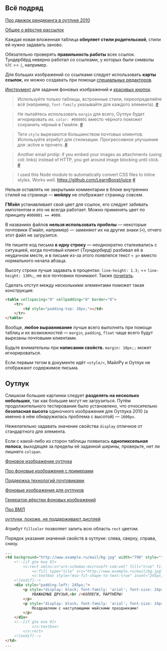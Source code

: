 ## Всё подряд

[Про движок рендеринга в оутлуке 2010](http://stackoverflow.com/a/12019156)

[Общее о вёрстке рассылок](http://habrahabr.ru/post/157309/)

Каждая новая вложенная таблица **обнуляет стили родительской**, стили ей нужно задавать заново.

Обязательно проверять **правильность работы** всех ссылок. Тундербёрд неверно работал со ссылками, у которых были символы `%7С` == `|`, например.

Для больших изображений со ссылками следует использовать **карты ссылок**, их можно создавать при помощи [специальных редакторов](http://tools.samsonpost.ru/image-map/).

[Инструмент](http://backgrounds.cm/) для задания фоновых изображений и [красивых кнопок](http://buttons.cm/).

> Используйте только таблицы, встроенные стили, переопределяйте всё (например, `font-family` указывайте для каждого элемента). [#](https://twitter.com/devongovett/status/361603759878574080)

> Не пытайтесь использовать `margin` для всего, Оутлук будет игнорировать их. `color: #000001` вместо чёрного поможет сохранить чёрный в Гмайле. [#](https://twitter.com/devongovett/status/361603942473404416)

> Теги `style` вырезаются большинством почтовых клиентов. Используйте атрибут для стилизации. Прогрессивное улучшение для :active и прочего. [#](https://twitter.com/devongovett/status/361604328378740736)

> Another email protip: if you embed your images as attachments (using cid: links) instead of HTTP, you get around image blocking until click. [#](https://twitter.com/devongovett/status/361606975387205632)

> I used this Node module to automatically convert CSS files to inline styles. Works well. https://github.com/LearnBoost/juice [#](https://twitter.com/devongovett/status/361607442536202241)

Нельзя оставлять не закрытыми комментарии в блоке внутренних стилей на странице — **мейлру** не отображает страницу совсем.

**ГМэйл** устанавливает свой цвет для ссылок, его следует забивать импотентом и это не всегда работает. Можно применять цвет по принципу `#000001 == #000`.

В названиях файлов **нельзя использовать пробелы** — некоторые почтовики (Гмайл, например) — заменяют их на другие знаки (`+`), отчего этот файл не загрузится.

Не пишите код письма **в одну строку** — неоднократно сталкивались с ситуацией, когда почтовый клиент (_Тхундербирд_) разбивал её в неудачном месте, и в письме из-за этого появлялся текст `< p>` вместо нормального начала абзаца.

Высоту строки лучше задавать в процентах: `line-height: 1.3;` == `line-height: 130%;`, не все почтовики понимают. Также [почитать](http://stackoverflow.com/questions/8980956/line-height-not-working-in-outlook-2010-for-html-email).

Сделать отступ между несколькими элементами поможет такая конструкция:
```html
<table cellspacing="0" cellpadding="0" border="0">
	<tr>
		<td style="padding-top: 20px;"></td>
	</tr>
</table>
```



Вообще, **любое выравнивание** лучше всего выполнять при помощи таблиц и их возможностей — `margin`, `padding`, `float` чаще всего будут вырезаны почтовыми клиентами.

Будьте внимательны при **написании свойств.** `margin: 10px;;` может игнорироваться.

Если первым тегом в документе идёт `<style/>`, МайлРу и Оутлук не отображают содержимое письма.


## Оутлук

Слишком большие картинки следует **разделять на несколько небольших**, так как большие могут не загрузиться. Путём продолжительного тестирования было установлено, что относительно **безопасная высота** одиночного изображения для Оутлука 2010 (а именно в нём обнаружилась проблема с высотой) — `1600px`.

Нежелательно задавать значение свойства `display` отличное от стандартного для элемента.

Если с какой-либо из сторон таблицы появилась **однопиксельная полоса**, выходящяя за пределы её заданной ширины, проверьте, нет ли лишнего `colspan`.

[Фоновое изображение оутлука](http://stackoverflow.com/a/8914220)

[Про фоновые изображения с примерами](http://www.emailonacid.com/blog/details/C13/emailology_vector_markup_language_and_backgrounds)

[Поддержка технологий почтовиками](http://www.campaignmonitor.com/css/)

[Фоновые изображения для оутлуков](http://www.campaignmonitor.com/blog/post/3363/updated-applying-a-background-image-to-html-email/)

[Генератор вёрстки фоновых изображений](http://backgrounds.cm/)

[Про ВМЛ](http://msdn.microsoft.com/en-us/library/bb264048%28v=vs.85%29.aspx)

[оутлуки, похоже, не поддерживают дисплей](http://msdn.microsoft.com/en-us/library/aa338201.aspx#Word2007MailHTMLandCSS_Core)

Атрибут `fillcolor` позволяет залить всю область `rect` цветом.

Порядок указания значений свойств в оутлуке: слева, сверху, справа, снизу.

```html
...
<td background="http://www.example.ru/mail/bg.jpg" width="790" style="text-align: left;" valign="top">
	<!--[if gte mso 9]>
		<v:rect xmlns:v="urn:schemas-microsoft-com:vml" fill="true" fillcolor="#bada55" stroke="false" style="width:790px;height:572px;">
			<v:fill type="tile" src="http://www.example.ru/mail/bg.jpg" />
			<v:textbox style="mso-fit-shape-to-text:true" inset="245px,0,25px,60px">
	<![endif]-->
	<div style="padding-left: 245px;">
		<p style="display: block; font-family: 'arial'; font-size: 24px; line-height: 30px; font-weight: bold; margin: 95px 0 16px; color: #c5252a; padding: 0;">
			УВАЖАЕМЫЕ ДРУЗЬЯ,<br />КОЛЛЕГИ, ПАРТНЁРЫ!
		</p>
		<p style="display: block; font-family: 'arial'; font-size: 14px; line-height: 21px; margin: 0; padding: 0;">
			Поздравляем с наступающими майскими праздниками!
		</p>
	</div>
	<!--[if gte mso 9]>
			</v:textbox>
		</v:rect>
	<![endif]-->
</td>
...
```
